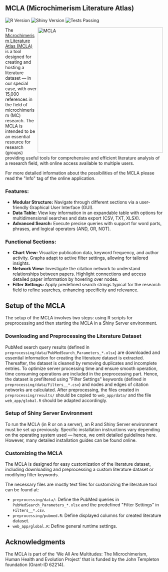 ## MCLA (Microchimerism Literature Atlas)

![R Version](https://img.shields.io/badge/R-v4.1.3-blue)
![Shiny Version](https://img.shields.io/badge/Shiny-v1.7.1-brightgreen)
![Tests Passing](https://img.shields.io/badge/tests-passing-brightgreen)


<img src="https://github.com/microchimerism/MCLA/blob/main/__docs__/MCLA.png?raw=true" width="400" title="MCLA" align="right">

The [Microchimerism Literature Atlas (MCLA)](https://literature-atlas.microchimerism.info) is a tool designed for creating and hosting a literature dataset — in our special case, with over 15,000 references in the field of microchimerism (MC) research. 
The MCLA is intended to be an essential resource for research (groups) providing useful tools for comprehensive and efficient literature analysis of a research field, with online access available to multiple users.

For more detailed information about the possibilities of the MCLA please read the "Info" tag of the online application.

### Features:

- **Modular Structure:** Navigate through different sections via a user-friendly Graphical User Interface (GUI).
- **Data Table:** View key information in an expandable table with options for multidimensional searches and data export (CSV, TXT, XLSX).
- **Advanced Search:** Execute precise queries with support for word parts, phrases, and logical operators (AND, OR, NOT).

### Functional Sections:

- **Chart View:** Visualize publication data, keyword frequency, and author activity. Graphs adapt to active filter settings, allowing for tailored insights.
- **Network View:** Investigate the citation network to understand relationships between papers. Highlight connections and access detailed paper information by hovering over nodes.
- **Filter Settings:** Apply predefined search strings typical for the research field to refine searches, enhancing specificity and relevance.

## Setup of the MCLA

The setup of the MCLA involves two steps: using R scripts for preprocessing and then starting the MCLA in a Shiny Server environment. 

### Downloading and Preprocessing the Literature Dataset

PubMed search query results (defined in `preprocessing/data/PubMedSearch_Parameters_*.xlsx`) are downloaded and essential information for creating the literature dataset is extracted.
Thereafter, the dataset is cleaned by removing duplicates and incomplete entries. 
To optimize server processing time and ensure smooth operation, time consuming operations are included in the preprocessing part.
Hence, the dataset is prefiltered using "Filter Settings" keywords (defined in `preprocessing/data/Filters__*.csv`) and nodes and edges of citation networks are calculated. 
After preprocessing, the files created in `preprocessing/results/` should be copied to `web_app/data/` and the file `web_app/global.R` should be adapted accordingly.

### Setup of Shiny Server Environment

To run the MCLA (in R or on a server), an R and Shiny Server environment must be set up previously.
Specific installation instructions vary depending on the operating system used — hence, we omit detailed guidelines here.
However, many detailed installation guides can be found online.

### Customizing the MCLA

The MCLA is designed for easy customization of the literature dataset, including downloading and preprocessing a custom literature dataset or modifying filter keywords.

The necessary files are mostly text files for customizing the literature tool can be found at:
- `preprocessing/data/`: Define the PubMed queries in `PubMedSearch_Parameters_*.xlsx` and the predefined "Filter Settings" in `Filters__*.csv`.
- `preprocessing/pubmed.R`: Define displayed columns for created literature dataset.
- `web_app/global.R`: Define general runtime settings.

## Acknowledgments

The MCLA is part of the 'We All Are Multitudes: The Microchimerism, Human Health and Evolution Project' that is funded by the John Templeton foundation (Grant-ID 62214). 
